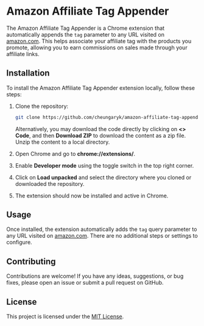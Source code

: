 # Amazon Affiliate Tag Appender

The Amazon Affiliate Tag Appender is a Chrome extension that automatically appends the `tag` parameter to any URL visited on [amazon.com](https://amazon.com). This helps associate your affiliate tag with the products you promote, allowing you to earn commissions on sales made through your affiliate links.

## Installation

To install the Amazon Affiliate Tag Appender extension locally, follow these steps:

1. Clone the repository:

   ```bash
   git clone https://github.com/cheungaryk/amazon-affiliate-tag-appender.git
   ```

   Alternatively, you may download the code directly by clicking on **<> Code**, and then **Download ZIP** to download the content as a zip file. Unzip the content to a local directory.
2. Open Chrome and go to **chrome://extensions/**.
3. Enable **Developer mode** using the toggle switch in the top right corner.
4. Click on **Load unpacked** and select the directory where you cloned or downloaded the repository.
5. The extension should now be installed and active in Chrome.

## Usage

Once installed, the extension automatically adds the `tag` query parameter to any URL visited on [amazon.com](https://amazon.com). There are no additional steps or settings to configure.

## Contributing

Contributions are welcome! If you have any ideas, suggestions, or bug fixes, please open an issue or submit a pull request on GitHub.

## License

This project is licensed under the [MIT License](https://mit-license.org/).
